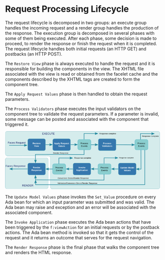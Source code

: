 # Request Processing Lifecycle
The request lifecycle is decomposed in two groups: an execute group handles the
incoming request and a render group handles the production of the response.
The execution group is decomposed in several phases with some of them being
executed.  After each phase, some decision is made to proceed, to render the
response or finish the request when it is completed.  The request lifecycle
handles both initial requests (an HTTP GET) and postbacks (an HTTP POST).

The `Restore View` phase is always executed to handle the request and it is
responsible for building the components in the view.  The XHTML file associated
with the view is read or obtained from the facelet cache and the components
described by the XHTML tags are created to form the component tree.

The `Apply Request Values` phase is then handled to obtain the request parameters.

The `Process Validators` phase executes the input validators on the component
tree to validate the request parameters.  If a parameter is invalid, some message
can be posted and associated with the component that triggered it.

![](images/asf-lifecycle.png)

The `Update Model Values` phase invokes the `Set_Value` procedure on every
Ada bean for which an input parameter was submitted and was valid.  The Ada bean
may raise and exception and an error will be associated with the associated component.

The `Invoke Application` phase executes the Ada bean actions that have been triggered
by the `f:viewAction` for an initial requests or by the postback actions.
The Ada bean method is invoked so that it gets the control of the request and
it returns an outcome that serves for the request navigation.

The `Render Response` phase is the final phase that walks the component tree
and renders the HTML response.


